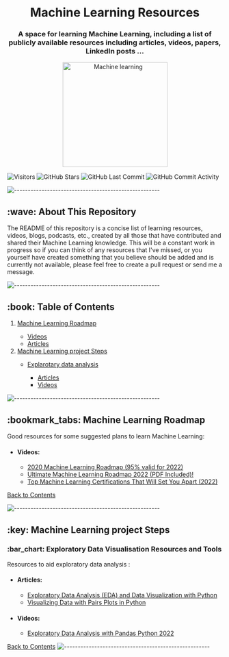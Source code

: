 <!-- README.md -->

<h1 id="top" align="center"> Machine Learning Resources </h1>
<h3 align="center"> A space for learning Machine Learning, including a list of publicly available resources including articles, videos, papers, LinkedIn posts ...</h3>  
<p align="center"><img src="https://www.wi6labs.com/wp-content/uploads/2019/12/Machine-learning-logo.png " alt="Machine learning"  height="245px">
</br>
</p>

![Visitors](https://visitor-badge.glitch.me/badge?page_id=AyoubSelmi.ML_resources)
![GitHub Stars](https://img.shields.io/github/stars/AyoubSelmi/ML_resources?style=plastic)
![GitHub Last Commit](https://img.shields.io/github/last-commit/AyoubSelmi/ML_resources?style=plastic)
![GitHub Commit Activity](https://img.shields.io/github/commit-activity/m/AyoubSelmi/ML_resources.svg)

![-----------------------------------------------------](https://raw.githubusercontent.com/andreasbm/readme/master/assets/lines/rainbow.png)

<!-- ABOUT THE REPOSITORY -->
<h2 id="about-the-repository"> :wave: About This Repository</h2>

The README of this repository is a concise list of learning resources, videos, blogs, podcasts, etc., created by all those that have contributed and shared their Machine Learning knowledge. This will be a constant work in progress so if you can think of any resources that I've missed, or you yourself have created something that you believe should be added and is currently not available, please feel free to create a pull request or send me a message.

![-----------------------------------------------------](https://raw.githubusercontent.com/andreasbm/readme/master/assets/lines/rainbow.png)

<!-- TABLE OF CONTENTS -->
<h2 id="table-of-contents"> :book: Table of Contents</h2>
 <ol>
        <li><a href="#getting-started"> Machine Learning Roadmap</a></li>       
          <ul>
            <li><a href="#getting-started-videos">Videos</a></li>             
            <li><a href="#getting-started-articles">Articles</a></li>            
          </ul>
        <li><a href="#Project"> Machine Learning project Steps</a></li>       
          <ul>
            <li><a href="#Project-EDA">Explarotary data analysis</a></li>
                <ul>
                  <li><a href="#Project-EDA-Articles">Articles</a></li>
                  <li><a href="#Project-EDA-Videos">Videos</a></li>
                </ul>
          </ul>    
  </ol>
  
![-----------------------------------------------------](https://raw.githubusercontent.com/andreasbm/readme/master/assets/lines/rainbow.png)

<h2 id="getting-started"> :bookmark_tabs: Machine Learning Roadmap</h2>

Good resources for some suggested plans to learn Machine Learning:
*    <h4 id="getting-started-videos" >Videos:</h4>

      +    [2020 Machine Learning Roadmap (95% valid for 2022)](https://www.youtube.com/watch?v=pHiMN_gy9mk)
      +    [Ultimate Machine Learning Roadmap 2022 (PDF Included)!](https://www.youtube.com/watch?v=y4o9hrSCDPI&t=189s&ab_channel=SmithaKolan-MachineLearningEngineer)
      +    [Top Machine Learning Certifications That Will Set You Apart (2022)](https://www.youtube.com/watch?v=0aK8CmQko0s&t=469s&ab_channel=SmithaKolan-MachineLearningEngineer)
      
<a href="#table-of-contents">Back to Contents</a>

![-----------------------------------------------------](https://raw.githubusercontent.com/andreasbm/readme/master/assets/lines/rainbow.png)

<!-- getting-started -->

<h2 id="Project"> :key: Machine Learning project Steps</h2>

<h3 id="Project-EDA"> :bar_chart: Exploratory Data Visualisation Resources and Tools</h3>

Resources to aid exploratory data analysis :
*    <h4 id="Project-EDA-Articles">Articles:</h4>


      +    [Exploratory Data Analysis (EDA) and Data Visualization with Python](https://www.kite.com/blog/python/data-analysis-visualization-python/)
      +    [Visualizing Data with Pairs Plots in Python](https://towardsdatascience.com/visualizing-data-with-pair-plots-in-python-f228cf529166)
*    <h4 id="Project-EDA-Videos">Videos:</h4>


      +    [Exploratory Data Analysis with Pandas Python 2022](https://www.youtube.com/watch?v=xi0vhXFPegw&ab_channel=MedallionDataScience)

<a href="#table-of-contents">Back to Contents</a>
![-----------------------------------------------------](https://raw.githubusercontent.com/andreasbm/readme/master/assets/lines/dark.png)

